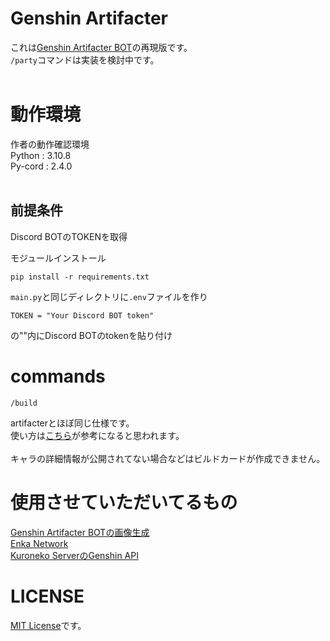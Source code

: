 # Genshin Artifacter

これは[Genshin Artifacter BOT](https://github.com/FuroBath/ArtifacterImageGen)の再現版です。
<br>`/party`コマンドは実装を検討中です。
<br>
<br>

# 動作環境

作者の動作確認環境
<br>Python : 3.10.8
<br>Py-cord : 2.4.0
<br>
<br>

## 前提条件

Discord BOTのTOKENを取得


モジュールインストール<br>
```
pip install -r requirements.txt
```

`main.py`と同じディレクトリに`.env`ファイルを作り
```
TOKEN = "Your Discord BOT token"
```
の""内にDiscord BOTのtokenを貼り付け
<br>


# commands

```
/build
```
artifacterとほぼ同じ仕様です。
<br>使い方は[こちら](https://youtu.be/q3P5zTf38DA)が参考になると思われます。
<br>
<br>キャラの詳細情報が公開されてない場合などはビルドカードが作成できません。

# 使用させていただいてるもの
[Genshin Artifacter BOTの画像生成](https://github.com/FuroBath/ArtifacterImageGen)
<br>[Enka Network](https://enka.network/)
<br>[Kuroneko ServerのGenshin API](https://support.kuroneko6423.com/)


# LICENSE
[MIT License](https://github.com/ActCelely/ArtifacterImageGen/blob/master/LICENSE)です。